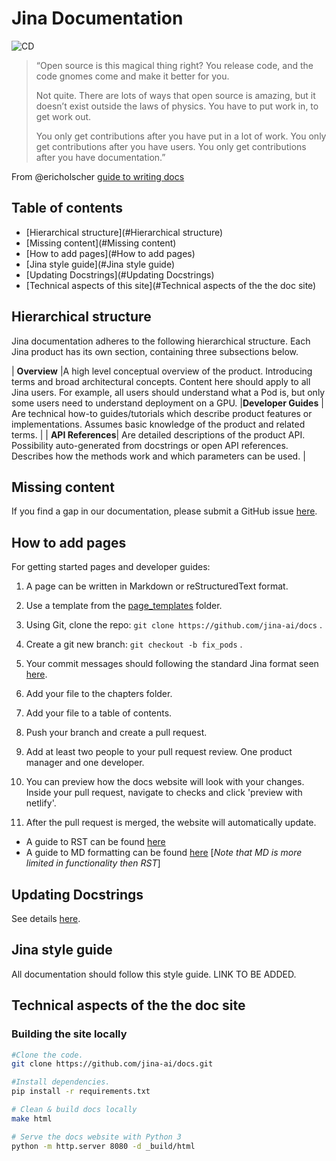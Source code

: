 # Jina Documentation

![CD](https://github.com/jina-ai/docs/workflows/CD/badge.svg?branch=docs-migration)


> “Open source is this magical thing right? You release code, and the code gnomes come and make it better for you.
>
> Not quite.
> There are lots of ways that open source is amazing, but it doesn’t exist outside the laws of physics. You have to put work in, to get work out.
>
>You only get contributions after you have put in a lot of work.
>You only get contributions after you have users.
>You only get contributions after you have documentation.”
>
From @ericholscher [guide to writing docs](https://www.writethedocs.org/guide/writing/beginners-guide-to-docs/)

## Table of contents
*  [Hierarchical structure](#Hierarchical structure)
* [Missing content](#Missing content)
*  [How to add pages](#How to add pages)
*  [Jina style guide](#Jina style guide)
* [Updating Docstrings](#Updating Docstrings)
* [Technical aspects of this site](#Technical aspects of the the doc site)

## Hierarchical structure

Jina documentation adheres to the following hierarchical structure. Each Jina product has its own section, containing three subsections below.

| **Overview** |A high level conceptual overview of the product. Introducing terms and broad architectural concepts. Content here should apply to all Jina users. For example, all users should understand what a Pod is, but only some users need to understand deployment on a GPU.
 |**Developer Guides**  | Are technical how-to guides/tutorials which describe product features or implementations. Assumes basic knowledge of the product and related terms. |
| **API References**| Are detailed descriptions of the product API. Possibility auto-generated from docstrings or open API references. Describes how the methods work and which parameters can be used.  |


## Missing content 

If you find a gap in our documentation, please submit a GitHub issue [here](https://github.com/jina-ai/docs).

## How to add pages

For getting started pages and developer guides:

1.  A page can be written in Markdown or reStructuredText format.

2.  Use a template from the [page_templates](https://github.com/jina-ai/docs/tree/master/page_templates) folder.

3.  Using Git, clone the repo: `git clone https://github.com/jina-ai/docs` .

4.  Create a git new branch: `git checkout -b fix_pods` .

5. Your commit messages should following the standard Jina format seen [here](https://github.com/jina-ai/jina#contributing). 

5.  Add your file to the chapters folder.

6.  Add your file to a table of contents. 

8.  Push your branch and create a pull request.

9.  Add at least two people to your pull request review. One product manager and one developer.

10.  You can preview how the docs website will look with your changes. Inside your pull request, navigate to checks and click 'preview with netlify'.

11.  After the pull request is merged, the website will automatically update.

* A guide to RST can be found [here](https://bashtage.github.io/sphinx-material/rst-cheatsheet/rst-cheatsheet.html)
*  A guide to MD formatting can be found [here](https://github.com/adam-p/markdown-here/wiki/Markdown-Cheatsheet) [*Note that MD is more limited in functionality then RST*]

## Updating Docstrings 

See details [here](https://docs.jina.ai/chapters/docstring/docstring.html).

## Jina style guide 

All documentation should follow this style guide. LINK TO BE ADDED.

## Technical aspects of the the doc site


### Building the site locally

```bash
#Clone the code.
git clone https://github.com/jina-ai/docs.git

#Install dependencies.
pip install -r requirements.txt

# Clean & build docs locally
make html

# Serve the docs website with Python 3
python -m http.server 8080 -d _build/html
```
